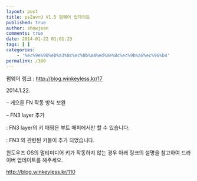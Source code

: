 ```yaml
---
layout: post
title: ps2avrU V1.5 펌웨어 업데이트
published: true
author: showjean
comments: true
date: 2014-01-22 01:01:23
tags: [ ]
categories:
    - '%ec%9e%90%eb%a3%8c%ec%8b%a4%ed%8e%8c%ec%9b%a8%ec%96%b4'
permalink: /380
---
```

펌웨어 링크 : http://blog.winkeyless.kr/17





2014.1.22.



&#8211; 게으른 FN 작동 방식 보완

&#8211; FN3 layer 추가

: FN3 layer의 키 매핑은 부트 매퍼에서만 할 수 있습니다.

: FN3 와 관련된 키들이 추가 되었습니다.













윈도우즈 OS의 멀티미디어 키가 작동하지 않는 경우 아래 링크의 설명을 참고하여 드라이버 업데이트를 해주세요.



http://blog.winkeyless.kr/110